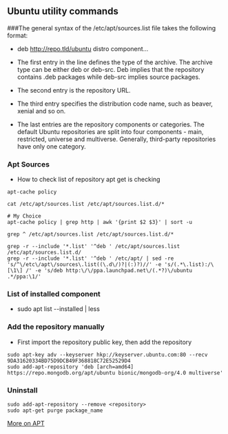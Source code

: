 ## Ubuntu utility commands

###The general syntax of the /etc/apt/sources.list file takes the following format:

- deb http://repo.tld/ubuntu distro component...

- The first entry in the line defines the type of the archive. The archive type can be either deb or deb-src. Deb implies that the repository contains .deb packages while deb-src implies source packages.
- The second entry is the repository URL.
- The third entry specifies the distribution code name, such as beaver, xenial and so on.
- The last entries are the repository components or categories. The default Ubuntu repositories are split into four components - main, restricted, universe and multiverse. Generally, third-party repositories have only one category.


### Apt Sources

- How to check list of repository apt get is checking

```shell script
apt-cache policy

cat /etc/apt/sources.list /etc/apt/sources.list.d/*

# My Choice
apt-cache policy | grep http | awk '{print $2 $3}' | sort -u

grep ^ /etc/apt/sources.list /etc/apt/sources.list.d/* 

grep -r --include '*.list' '^deb ' /etc/apt/sources.list /etc/apt/sources.list.d/
grep -r --include '*.list' '^deb ' /etc/apt/ | sed -re 's/^\/etc\/apt\/sources\.list((\.d\/)?|(:)?)//' -e 's/(.*\.list):/\[\1\] /' -e 's/deb http:\/\/ppa.launchpad.net\/(.*?)\/ubuntu .*/ppa:\1/'

```

### List of installed component

- sudo apt list --installed | less

### Add the repository manually

- First import the repository public key, then add the repository

``` shell script
sudo apt-key adv --keyserver hkp://keyserver.ubuntu.com:80 --recv 9DA31620334BD75D9DCB49F368818C72E52529D4
sudo add-apt-repository 'deb [arch=amd64] https://repo.mongodb.org/apt/ubuntu bionic/mongodb-org/4.0 multiverse'
```

### Uninstall

```shell script
sudo add-apt-repository --remove <repository>
sudo apt-get purge package_name
```

[More on APT](https://linuxize.com/post/how-to-add-apt-repository-in-ubuntu/)